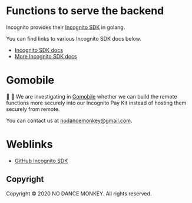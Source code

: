 # Functions to serve the backend

Incognito provides their [Incognito SDK](https://pkg.go.dev/github.com/incognitochain/go-incognito-sdk/) in golang.

You can find links to various Incognito SDK docs below.
* [Incognito SDK docs](https://pkg.go.dev/github.com/incognitochain/go-incognito-sdk/)
* [More Incognito SDK docs](https://docs.incognito.org/sdks/golang-sdk)

# Gomobile
:construction_worker: :construction: We are investigating in [Gomobile](https://github.com/golang/mobile) whether we can build the remote functions more securely into our Incognito Pay Kit instead of hosting them securely from remote.

You can contact us at [nodancemonkey@gmail.com](mailto:nodancemonkey@gmail.com?subject=[Incognito%20Pay%20Functions]).

# Weblinks
* [GitHub Incognito SDK](https://github.com/incognitochain/go-incognito-sdk)

## Copyright
Copyright © 2020 NO DANCE MONKEY. All rights reserved.
